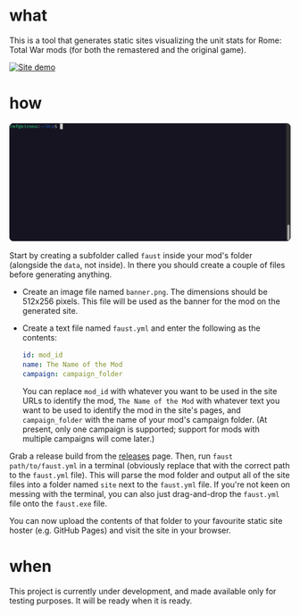 # what

This is a tool that generates static sites visualizing the unit stats for Rome: Total War mods (for both the remastered and the original game).

[![Site demo](site-demo.gif)](https://faust.rmf.io)

# how

![Terminal demo](terminal-demo.gif)

Start by creating a subfolder called `faust` inside your mod's folder (alongside the `data`, not inside). In there you should create a couple of files before generating anything.

- Create an image file named `banner.png`. The dimensions should be 512x256 pixels. This file will be used as the banner for the mod on the generated site.
- Create a text file named `faust.yml` and enter the following as the contents:

  ```yaml
  id: mod_id
  name: The Name of the Mod
  campaign: campaign_folder
  ```

  You can replace `mod_id` with whatever you want to be used in the site URLs to identify the mod, `The Name of the Mod` with whatever text you want
  to be used to identify the mod in the site's pages, and `campaign_folder` with the name of your mod's campaign folder. (At present, only one campaign
  is supported; support for mods with multiple campaigns will come later.)

Grab a release build from the [releases](https://github.com/rmartinho/faust/releases) page. Then, run `faust path/to/faust.yml` in a terminal (obviously replace that with the correct path to the `faust.yml` file). This will parse the mod folder and output all of the site files into a folder named `site` next to the `faust.yml` file.
If you're not keen on messing with the terminal, you can also just drag-and-drop the `faust.yml` file onto the `faust.exe` file.

You can now upload the contents of that folder to your favourite static site hoster (e.g. GitHub Pages) and visit the site in your browser.

# when

This project is currently under development, and made available only for testing purposes. It will be ready when it is ready.
